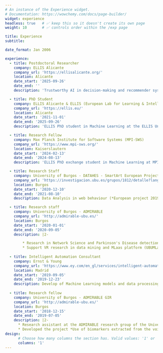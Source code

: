 ```yaml
---
# An instance of the Experience widget.
# Documentation: https://wowchemy.com/docs/page-builder/
widget: experience
headless: true   # ✅ keep this so it doesn't create its own page
weight: 10       # ✅ controls order within the /exp page

title: Experience
subtitle:

date_format: Jan 2006

experience:
  - title: Postdoctoral Researcher
    company: ELLIS Alicante
    company_url: 'https://ellisalicante.org/'
    location: Alicante
    date_start: '2025-09-26'
    date_end: ''
    description: 'Trustworthy AI in decision-making and recommender systems using multi-modal and foundational models. Technical advancements and regulation intersection.'

  - title: PhD Student
    company: ELLIS Alicante & ELLIS (European Lab for Learning & Intelligent Systems)
    company_url: 'https://ellis.eu/'
    location: Alicante
    date_start: '2021-11-01'
    date_end: '2025-09-26'
    description: 'ELLIS PhD student in Machine Learning at the ELLIS Unit Alicante advised by Nuria Oliver. PhD exchange at MPI-SWS hosted by Manuel Gomez Rodriguez as advisors. Partially founded by several sources: INTEL, ELIAS European project [101120237-HORIZON-CL4-2022-HUMAN-02], Generalitat Valenciana and Bank Sabadell.'

  - title: Research Fellow
    company: Max Planck Institute for Software Systems (MPI-SWS)
    company_url: 'https://www.mpi-sws.org/'
    location: Kaiserslautern
    date_start: '2024-02-13'
    date_end: '2024-08-13'
    description: 'ELLIS PhD exchange student in Machine Learning at MPI-SWS advised by Dr. Manuel Gomez Rodriguez. Project on Human-AI collaboration.'

  - title: Research Staff
    company: University of Burgos - DATAHES - SmartArt European Project
    company_url: 'https://investigacion.ubu.es/grupos/1812/detalle?lang=en'
    location: Burgos
    date_start: '2020-12-10'
    date_end: '2021-08-10'
    description: Data Analysis in web behaviour (*European project 2019-1-ES01-KA204-065615*)

  - title: Research staff
    company: University of Burgos - ADMIRABLE
    company_url: 'http://admirable-ubu.es/'
    location: Burgos
    date_start: '2020-01-01'
    date_end: '2020-09-05'
    description: |2-

        * Research in Network Science and Parkinson's Disease detection through voice
        * Support VR research in data mining and MLaas platform (UBUMLaas)
        
  - title: Intelligent Automation Consultant
    company: Ernst & Young
    company_url: 'https://www.ey.com/en_gl/services/intelligent-automation'
    location: Madrid
    date_start: '2019-09-05'
    date_end: '2019-12-23'
    description: Develop of Machine Learning models and data processing pipelines to embed AI models in RPA processes.
   
  - title: Research fellow
    company: University of Burgos - ADMIRABLE GIR
    company_url: 'http://admirable-ubu.es/'
    location: Burgos
    date_start: '2018-12-15'
    date_end: '2019-07-05'
    description: |2-
      * Research assistant at the ADMIRABLE research group of the University of Burgos. Funded by the *Collaboration Scholarship of the Spanish Ministry of Education*. 
      * Developed the project *Use of biomarkers extracted from the voice for the detection of Parkinson*, which was my BSc Thesis, evaluated with honors.
design:
      # Choose how many columns the section has. Valid values: '1' or '2'.
      columns: '1'
---
```

